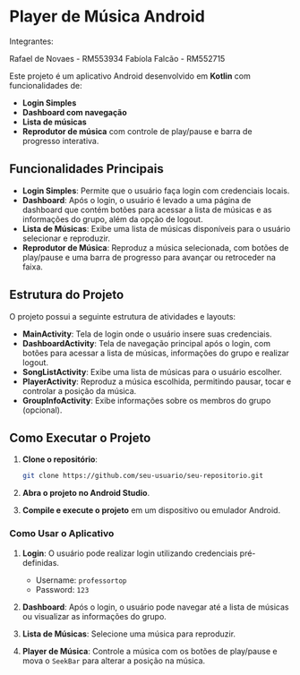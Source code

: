 # Player de Música Android

Integrantes:

Rafael de Novaes - RM553934
Fabíola Falcão - RM552715

Este projeto é um aplicativo Android desenvolvido em **Kotlin** com funcionalidades de:
- **Login Simples**
- **Dashboard com navegação**
- **Lista de músicas**
- **Reprodutor de música** com controle de play/pause e barra de progresso interativa.

## Funcionalidades Principais

- **Login Simples**: Permite que o usuário faça login com credenciais locais.
- **Dashboard**: Após o login, o usuário é levado a uma página de dashboard que contém botões para acessar a lista de músicas e as informações do grupo, além da opção de logout.
- **Lista de Músicas**: Exibe uma lista de músicas disponíveis para o usuário selecionar e reproduzir.
- **Reprodutor de Música**: Reproduz a música selecionada, com botões de play/pause e uma barra de progresso para avançar ou retroceder na faixa.

## Estrutura do Projeto

O projeto possui a seguinte estrutura de atividades e layouts:

- **MainActivity**: Tela de login onde o usuário insere suas credenciais.
- **DashboardActivity**: Tela de navegação principal após o login, com botões para acessar a lista de músicas, informações do grupo e realizar logout.
- **SongListActivity**: Exibe uma lista de músicas para o usuário escolher.
- **PlayerActivity**: Reproduz a música escolhida, permitindo pausar, tocar e controlar a posição da música.
- **GroupInfoActivity**: Exibe informações sobre os membros do grupo (opcional).
  
## Como Executar o Projeto

1. **Clone o repositório**:
   ```bash
   git clone https://github.com/seu-usuario/seu-repositorio.git
   ```

2. **Abra o projeto no Android Studio**.
   
3. **Compile e execute o projeto** em um dispositivo ou emulador Android.

### Como Usar o Aplicativo

1. **Login**: O usuário pode realizar login utilizando credenciais pré-definidas.
   - Username: `professortop`
   - Password: `123`

2. **Dashboard**: Após o login, o usuário pode navegar até a lista de músicas ou visualizar as informações do grupo.

3. **Lista de Músicas**: Selecione uma música para reproduzir.

4. **Player de Música**: Controle a música com os botões de play/pause e mova o `SeekBar` para alterar a posição na música.
